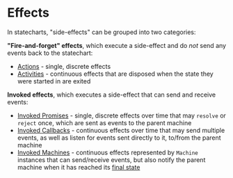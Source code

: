 # Effects

In statecharts, "side-effects" can be grouped into two categories:

**"Fire-and-forget" effects**, which execute a side-effect and do _not_ send any events back to the statechart:

- [Actions](./actions.md) - single, discrete effects
- [Activities](./activities.md) - continuous effects that are disposed when the state they were started in are exited

**Invoked effects**, which executes a side-effect that can send and receive events:

- [Invoked Promises](./communication.md#invoking-promises) - single, discrete effects over time that may `resolve` or `reject` once, which are sent as events to the parent machine
- [Invoked Callbacks](./communication.md#invoking-callbacks) - continuous effects over time that may send multiple events, as well as listen for events sent directly to it, to/from the parent machine
- [Invoked Machines](./communication.md#invoking-machines) - continuous effects represented by `Machine` instances that can send/receive events, but also notify the parent machine when it has reached its [final state](./final.md)
